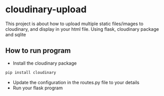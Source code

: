 # cloudinary-upload
This project is about how to upload multiple static files/images to cloudinary, and display in your html file. Using flask, cloudinary package and sqlite

## How to run program
- Install the cloudinary package
```sh
pip install cloudinary
```

- Update the configuration in the routes.py file to your details
- Run your flask program